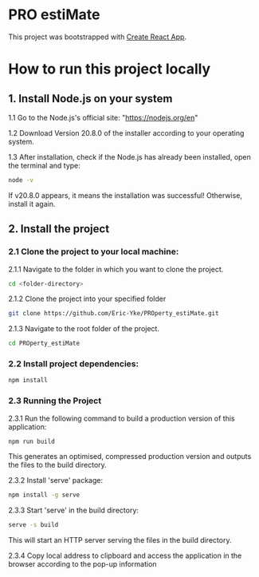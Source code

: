 # PRO estiMate

This project was bootstrapped with [Create React App](https://github.com/facebook/create-react-app).

# How to run this project locally

## 1. Install Node.js on your system

1.1 Go to the Node.js's official site: "https://nodejs.org/en"

1.2 Download Version 20.8.0 of the installer according to your operating system.

1.3 After installation, check if the Node.js has already been installed, open the terminal and type:

```bash
node -v
```

If v20.8.0 appears, it means the installation was successful! Otherwise, install it again.

## 2. Install the project

### 2.1 Clone the project to your local machine:

2.1.1 Navigate to the folder in which you want to clone the project.

```bash
cd <folder-directory>
```

2.1.2 Clone the project into your specified folder

```bash
git clone https://github.com/Eric-Yke/PROperty_estiMate.git
```

2.1.3 Navigate to the root folder of the project.

```bash
cd PROperty_estiMate
```

### 2.2 Install project dependencies:

```bash
npm install
```

### 2.3 Running the Project

2.3.1 Run the following command to build a production version of this application:

```bash
npm run build
```

This generates an optimised, compressed production version and outputs the files to the build directory.

2.3.2 Install 'serve' package:

```bash
npm install -g serve
```

2.3.3 Start 'serve' in the build directory:

```bash
serve -s build
```

This will start an HTTP server serving the files in the build directory.

2.3.4 Copy local address to clipboard and access the application in the browser according to the pop-up information
